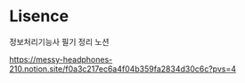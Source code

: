 # Lisence
정보처리기능사 필기 정리 노션

https://messy-headphones-210.notion.site/f0a3c217ec6a4f04b359fa2834d30c6c?pvs=4
